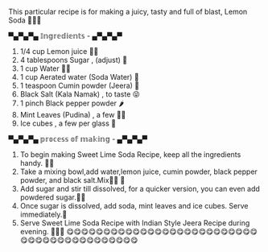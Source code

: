 This particular recipe is for making a juicy, tasty and full of blast, Lemon Soda 🍋💦🥤

▀▄▀▄▀▄ 𝕀𝕟𝕘𝕣𝕖𝕕𝕚𝕖𝕟𝕥𝕤 - ▄▀▄▀▄▀
1. 1/4 cup Lemon juice 🍋💦
2. 4 tablespoons Sugar , (adjust) 🍫
3. 1 cup Water 🚰💧
4. 1 cup Aerated water (Soda Water) 🥤
5. 1 teaspoon Cumin powder (Jeera) 🌱
6. Black Salt (Kala Namak) , to taste 😝
7. 1 pinch Black pepper powder 🌶
8. Mint Leaves (Pudina) , a few 🍃🌿
9. Ice cubes , a few per glass 🧊

▀▄▀▄▀▄ 𝕡𝕣𝕠𝕔𝕖𝕤𝕤 𝕠𝕗 𝕞𝕒𝕜𝕚𝕟𝕘 - ▄▀▄▀▄▀
1. To begin making Sweet Lime Soda Recipe, keep all the ingredients handy. 🍋🥤
2. Take a mixing bowl,add water,lemon juice, cumin powder, black pepper powder, and black salt.Mix🚰🍋 🌱
3. Add sugar and stir till dissolved, for a quicker version, you can even add powdered sugar.🍭🍯
4. Once sugar is dissolved, add soda, mint leaves and ice cubes. Serve immediately.🥤
5. Serve Sweet Lime Soda Recipe with Indian Style Jeera Recipe during evening. 🌆🍋💦
                 😋😋😋😋😋😋😋😋😋😋😋😋😋😋😋😋😋😋😋😋😋😋😋😋😋😋😋😋😋😋😋😋😋😋😋😋😋😋😋😋😋😋

